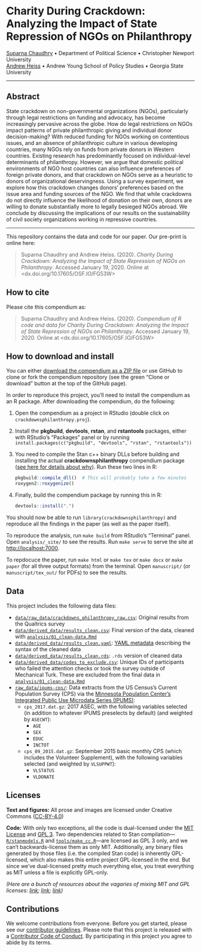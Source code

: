 
<!-- README.md is generated from README.Rmd. Please edit that file -->

# Charity During Crackdown: Analyzing the Impact of State Repression of NGOs on Philanthropy

[Suparna Chaudhry](http://www.suparnachaudhry.com/) • Department of
Political Science • Christopher Newport University  
[Andrew Heiss](https://www.andrewheiss.com/) • Andrew Young School of
Policy Studies • Georgia State University

-----

## Abstract

State crackdown on non-governmental organizations (NGOs), particularly
through legal restrictions on funding and advocacy, has become
increasingly pervasive across the globe. How do legal restrictions on
NGOs impact patterns of private philanthropic giving and individual
donor decision-making? With reduced funding for NGOs working on
contentious issues, and an absence of philanthropic culture in various
developing countries, many NGOs rely on funds from private donors in
Western countries. Existing research has predominantly focused on
individual-level determinants of philanthropy. However, we argue that
domestic political environments of NGO host countries can also influence
preferences of foreign private donors, and that crackdown on NGOs serve
as a heuristic to donors of organizational deservingness. Using a survey
experiment, we explore how this crackdown changes donors’ preferences
based on the issue area and funding sources of the NGO. We find that
while crackdowns do not directly influence the likelihood of donation on
their own, donors are willing to donate substantially more to legally
besieged NGOs abroad. We conclude by discussing the implications of our
results on the sustainability of civil society organizations working in
repressive countries.

-----

This repository contains the data and code for our paper. Our pre-print
is online here:

> Suparna Chaudhry and Andrew Heiss. (2020). *Charity During Crackdown:
> Analyzing the Impact of State Repression of NGOs on Philanthropy*.
> Accessed January 19, 2020. Online at
> \<dx.doi.org/10.17605/OSF.IO/FG53W\>

## How to cite

Please cite this compendium as:

> Suparna Chaudhry and Andrew Heiss. (2020). *Compendium of R code and
> data for Charity During Crackdown: Analyzing the Impact of State
> Repression of NGOs on Philanthropy*. Accessed January 19, 2020. Online
> at \<dx.doi.org/10.17605/OSF.IO/FG53W\>

## How to download and install

You can either [download the compendium as a ZIP
file](/archive/master.zip) or use GitHub to clone or fork the compendium
repository (see the green “Clone or download” button at the top of the
GitHub page).

In order to reproduce this project, you’ll need to install the
compendium as an R package. After downloading the compendium, do the
following:

1.  Open the compendium as a project in RStudio (double click on
    `crackdownsphilanthropy.proj`).

2.  Install the **pkgbuild**, **devtools**, **rstan**, and
    **rstantools** packages, either with RStudio’s “Packages” panel or
    by running `install.packages(c("pkgbuild", "devtools", "rstan",
    "rstantools"))`

3.  You need to compile the Stan c++ binary DLLs before building and
    installing the actual **crackdownsphilanthropy** compendium package
    ([see here for details about
    why](https://mc-stan.org/rstantools/articles/minimal-rstan-package.html#documentation)).
    Run these two lines in R:
    
    ``` r
    pkgbuild::compile_dll()  # This will probably take a few minutes
    roxygen2::roxygenize()
    ```

4.  Finally, build the compendium package by running this in R:
    
    ``` r
    devtools::install(".")
    ```

You should now be able to run `library(crackdownsphilanthropy)` and
reproduce all the findings in the paper (as well as the paper itself).

To reproduce the analysis, run `make build` from RStudio’s “Terminal”
panel. Open `analysis/_site/` to see the results. Run `make serve` to
serve the site at <http://localhost:7000>.

To repdocuce the paper, run `make html` or `make tex` or `make docx` or
`make paper` (for all three output formats) from the terminal. Open
`manuscript/` (or `manuscript/tex_out/` for PDFs) to see the results.

## Data

This project includes the following data files:

  - [`data/raw_data/crackdowns_philanthropy_raw.csv`](data/raw_data/crackdowns_philanthropy_raw.csv):
    Original results from the Qualtrics survey
  - [`data/derived_data/results_clean.csv`](data/derived_data/results_clean.csv):
    Final version of the data, cleaned with
    [`analysis/01_clean-data.Rmd`](analysis/01_clean-data.Rmd)
  - [`data/derived_data/results_clean.yaml`](data/derived_data/results_clean.yaml):
    [YAML metadata](https://csvy.org/) describing the syntax of the
    cleaned data
  - [`data/derived_data/results_clean.rds`](data/derived_data/results_clean.rds):
    `.rds` version of cleaned data
  - [`data/derived_data/codes_to_exclude.csv`](data/derived_data/codes_to_exclude.csv):
    Unique IDs of participants who failed the attention checks or took
    the survey outside of Mechanical Turk. These are excluded from the
    final data in
    [`analysis/01_clean-data.Rmd`](analysis/01_clean-data.Rmd)
  - [`raw_data/ipums-cps/`](raw_data/ipums-cps/): Data extracts from the
    US Census’s Current Population Survey (CPS) via the [Minnesota
    Population Center’s Integrated Public Use Microdata Series
    (IPUMS)](https://cps.ipums.org/cps/):
      - `cps_2017.dat.gz`: 2017 ASEC, with the following variables
        selected (in addition to whatever IPUMS preselects by default)
        (and weighted by `ASECWT`):
          - `AGE`
          - `SEX`
          - `EDUC`
          - `INCTOT`
      - `cps_09_2015.dat.gz`: September 2015 basic monthly CPS (which
        includes the Volunteer Supplement), with the following variables
        selected (and weighted by `VLSUPPWT`):
          - `VLSTATUS`
          - `VLDONATE`

## Licenses

**Text and figures:** All prose and images are licensed under Creative
Commons ([CC-BY-4.0](http://creativecommons.org/licenses/by/4.0/))

**Code:** With only two exceptions, all the code is dual-licensed under
the [MIT License](LICENSE.md) and
[GPL 3](https://www.gnu.org/licenses/gpl-3.0.en.html). Two dependencies
related to Stan compilation—[`R/stanmodels.R`](R/stanmodels.R) and
[`tools/make_cc.R`](tools/make_cc.R)—are licensed as GPL 3 only, and we
can’t backwards-license them as only MIT. Additionally, any binary files
generated by those files (i.e. the compiled Stan code) is inherently
GPL-licensed, which also makes this entire project GPL-licensed in the
end. But since we’ve dual-licensed pretty much everything else, you
treat everything as MIT unless a file is explicitly GPL-only.

*(Here are a bunch of resources about the vagaries of mixing MIT and GPL
licenses: [link](https://github.com/ropensci/unconf17/issues/32);
[link](https://github.com/stan-dev/rstantools/issues/17);
[link](https://opensource.stackexchange.com/questions/1640/if-im-using-a-gpl-3-library-in-my-project-can-i-license-my-project-under-mit-l))*

## Contributions

We welcome contributions from everyone. Before you get started, please
see our [contributor guidelines](CONTRIBUTING.md). Please note that this
project is released with a [Contributor Code of Conduct](CONDUCT.md). By
participating in this project you agree to abide by its terms.
